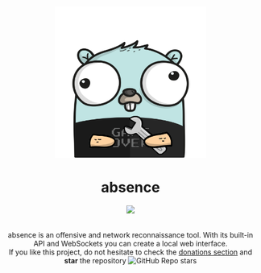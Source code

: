 <div align="center">
  <img alt="absence Logo" src="assets/logo.png" width="300px" height="300px">
  <h1>absence</h1> <img src="https://img.shields.io/twitter/follow/ProjectAbsence?color=%23c0e4e3&label=Twitter&logo=twitter&style=for-the-badge">
  <br><br>
  <p>
absence is an offensive and network reconnaissance tool. With its built-in API and WebSockets you can create a local web interface.<br>
If you like this project, do not hesitate to check the <a href="https://krypt0n.co.uk/">donations section</a> and <strong>star</strong> the repository <img alt="GitHub Repo stars" src="https://img.shields.io/github/stars/ProjectAbsence/absence?style=social">
  </p>
</div>
